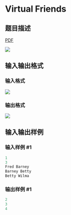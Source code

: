 # Virtual Friends

## 题目描述

[problemUrl]: https://uva.onlinejudge.org/index.php?option=com_onlinejudge&Itemid=8&category=27&page=show_problem&problem=2498

[PDF](https://uva.onlinejudge.org/external/115/p11503.pdf)

![](https://cdn.luogu.com.cn/upload/vjudge_pic/UVA11503/22196a0b85da544cbb9282738f8363a33f28edf0.png)

## 输入输出格式

### 输入格式

![](https://cdn.luogu.com.cn/upload/vjudge_pic/UVA11503/5479c9917ca9cf83bc83862301aa2ef7e5bbb237.png)

### 输出格式

![](https://cdn.luogu.com.cn/upload/vjudge_pic/UVA11503/58fa3ef5d9c7e6c8d8b6764d58b1bace8a90d1ac.png)

## 输入输出样例

### 输入样例 #1

```cpp
1
3
Fred Barney
Barney Betty
Betty Wilma
```


### 输出样例 #1

```cpp
2
3
4
```


